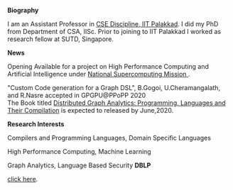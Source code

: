 **Biography** <br/>

I am an Assistant Professor in  <a href="https://iitpkd.ac.in/computer-science-and-engineering"> CSE Discipline, IIT Palakkad</a>.  I did my PhD from Department of CSA, IISc. Prior to joining to IIT Palakkad I worked as research fellow at SUTD, Singapore.

**News**<br/>

Opening Available for a project on High Performance Computing and Artificial Intelligence   under <a href="https://nsmindia.in/"> National Supercomputing Mission </a>.

"Custom Code generation for a Graph DSL", B.Gogoi, U.Cheramangalath, and R.Nasre accepted in GPGPU@PPoPP 2020<br/>
The Book titled <a href="https://www.springer.com/gp/book/9783030418854"> Distributed Graph Analytics: Programming, Languages and Their Compilation</a>   is expected to released by June,2020.

**Research Interests** 

Compilers and Programming Languages, Domain Specific Languages

High Performance Computing, Machine Learning

Graph Analytics,
Language Based Security
**DBLP**<br/>

<a href="https://dblp.org/pers/c/C=:Unnikrishnan.html">click here</a>.<br/>


